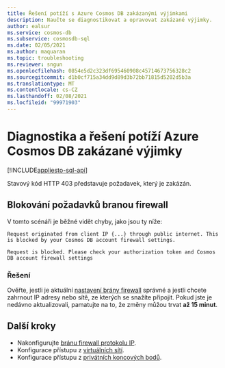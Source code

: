 ```yaml
---
title: Řešení potíží s Azure Cosmos DB zakázanými výjimkami
description: Naučte se diagnostikovat a opravovat zakázané výjimky.
author: ealsur
ms.service: cosmos-db
ms.subservice: cosmosdb-sql
ms.date: 02/05/2021
ms.author: maquaran
ms.topic: troubleshooting
ms.reviewer: sngun
ms.openlocfilehash: 0854e5d2c323df695460908c45714673756328c2
ms.sourcegitcommit: d1b0cf715a34dd9d89d3b72bb71815d5202d5b3a
ms.translationtype: MT
ms.contentlocale: cs-CZ
ms.lasthandoff: 02/08/2021
ms.locfileid: "99971903"
---
```

# <a name="diagnose-and-troubleshoot-azure-cosmos-db-forbidden-exceptions"></a>Diagnostika a řešení potíží Azure Cosmos DB zakázané výjimky
[!INCLUDE[appliesto-sql-api](includes/appliesto-sql-api.md)]

Stavový kód HTTP 403 představuje požadavek, který je zakázán.

## <a name="firewall-blocking-requests"></a>Blokování požadavků branou firewall
V tomto scénáři je běžné vidět chyby, jako jsou ty níže:

```
Request originated from client IP {...} through public internet. This is blocked by your Cosmos DB account firewall settings.
```

```
Request is blocked. Please check your authorization token and Cosmos DB account firewall settings
```

### <a name="solution"></a>Řešení
Ověřte, jestli je aktuální [nastavení brány firewall](how-to-configure-firewall.md) správné a jestli chcete zahrnout IP adresy nebo sítě, ze kterých se snažíte připojit.
Pokud jste je nedávno aktualizovali, pamatujte na to, že změny můžou trvat **až 15 minut**.

## <a name="next-steps"></a>Další kroky
* Nakonfigurujte [bránu firewall protokolu IP](how-to-configure-firewall.md).
* Konfigurace přístupu z [virtuálních sítí](how-to-configure-vnet-service-endpoint.md).
* Konfigurace přístupu z [privátních koncových bodů](how-to-configure-private-endpoints.md).
